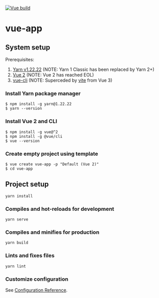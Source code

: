 [![Vue build](https://github.com/gyk4j/vue-app/actions/workflows/build.yml/badge.svg)](https://github.com/gyk4j/vue-app/actions/workflows/build.yml)

# vue-app

## System setup

Prerequisites:

1. [Yarn v1.22.22](https://classic.yarnpkg.com/) (NOTE: Yarn 1 Classic has been replaced by Yarn 2+)
2. [Vue 2](https://v2.vuejs.org/) (NOTE: Vue 2 has reached EOL)
3. [vue-cli](https://cli.vuejs.org/) (NOTE: Superceded by [vite](https://vite.dev/) from Vue 3)

### Install Yarn package manager

```console
$ npm install -g yarn@1.22.22
$ yarn --version
```

### Install Vue 2 and CLI

```console
$ npm install -g vue@^2
$ npm install -g @vue/cli
$ vue --version
```

### Create empty project using template

```console
$ vue create vue-app -p "Default (Vue 2)"
$ cd vue-app
```

## Project setup
```console
yarn install
```

### Compiles and hot-reloads for development
```console
yarn serve
```

### Compiles and minifies for production
```console
yarn build
```

### Lints and fixes files
```console
yarn lint
```

### Customize configuration
See [Configuration Reference](https://cli.vuejs.org/config/).
